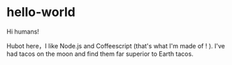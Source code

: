 # hello-world

Hi humans!

Hubot here，I like Node.js and Coffeescript (that's what I'm made of ! ).
I've had tacos on the moon and find them far superior to Earth tacos.
